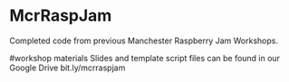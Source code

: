 # McrRaspJam
Completed code from previous Manchester Raspberry Jam Workshops.

#workshop materials
Slides and template script files can be found in our Google Drive
bit.ly/mcrraspjam
